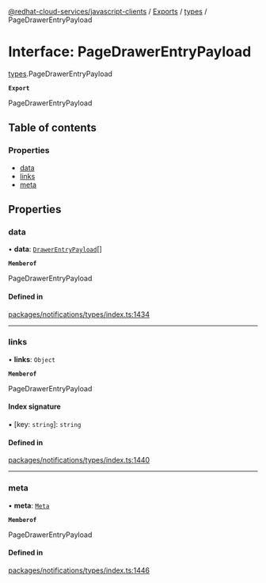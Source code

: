 [@redhat-cloud-services/javascript-clients](../README.md) / [Exports](../modules.md) / [types](../modules/types.md) / PageDrawerEntryPayload

# Interface: PageDrawerEntryPayload

[types](../modules/types.md).PageDrawerEntryPayload

**`Export`**

PageDrawerEntryPayload

## Table of contents

### Properties

- [data](types.PageDrawerEntryPayload.md#data)
- [links](types.PageDrawerEntryPayload.md#links)
- [meta](types.PageDrawerEntryPayload.md#meta)

## Properties

### data

• **data**: [`DrawerEntryPayload`](types.DrawerEntryPayload.md)[]

**`Memberof`**

PageDrawerEntryPayload

#### Defined in

[packages/notifications/types/index.ts:1434](https://github.com/RedHatInsights/javascript-clients/blob/main/packages/notifications/types/index.ts#L1434)

___

### links

• **links**: `Object`

**`Memberof`**

PageDrawerEntryPayload

#### Index signature

▪ [key: `string`]: `string`

#### Defined in

[packages/notifications/types/index.ts:1440](https://github.com/RedHatInsights/javascript-clients/blob/main/packages/notifications/types/index.ts#L1440)

___

### meta

• **meta**: [`Meta`](types.Meta.md)

**`Memberof`**

PageDrawerEntryPayload

#### Defined in

[packages/notifications/types/index.ts:1446](https://github.com/RedHatInsights/javascript-clients/blob/main/packages/notifications/types/index.ts#L1446)
